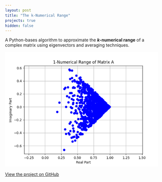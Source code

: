 ```yaml
---
layout: post
title: "The k-Numerical Range"
projects: true
hidden: false
---
```


A Python-bases algorithm to approximate the **<em>k</em>-numerical range** of a complex matrix using eigenvectors and averaging techniques.

![Sample plot A_0](/assets/images/A_0_Naive_Method.png)

[View the project on GitHub](https://github.com/Shark-Vortex/k-numerical-range)